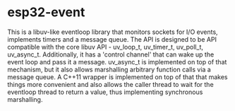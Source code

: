 # esp32-event
This is a libuv-like eventloop library that monitors sockets for I/O events,
implements timers and a message queue.
The API is designed to be API compatible with the core libuv API -
uv_loop_t, uv_timer_t, uv_poll_t, uv_async_t. Additionally, it
has a 'control channel' that can wake up the event loop and pass it a message.
uv_async_t is implemented on top of that mechanism, but it also allows marshalling
arbitrary function calls via a message queue. A C++11 wrapper is implemented on
top of that that makes things more convenient and also allows the caller thread
to wait for the eventloop thread to return a value, thus implementing synchronous
marshalling.
